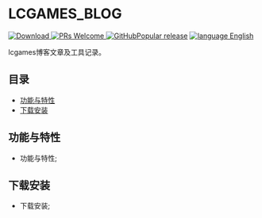 # LCGAMES_BLOG

[![Download](https://img.shields.io/badge/Download-v0.0.1-ff69b4.svg) ](https://github.com/lcgameszero/lcgames_blog/)
[ ![PRs Welcome](https://img.shields.io/badge/PRs-Welcome-brightgreen.svg)](https://github.com/lcgameszero/lcgames_blog/pulls)[ ![GitHubPopular release](https://img.shields.io/github/release/lcgameszero/lcgames_blog.svg?maxAge=2592000?style=flat-square)](https://github.com/lcgameszero/lcgames_blog/releases)
[ ![language English](https://img.shields.io/badge/language-English-feb252.svg)](https://github.com/lcgameszero/lcgames_blog/blob/master/README.en.md)

lcgames博客文章及工具记录。

## 目录
* [功能与特性](#功能与特性)
* [下载安装](#下载安装)

## 功能与特性
* 功能与特性;

## 下载安装
* 下载安装;